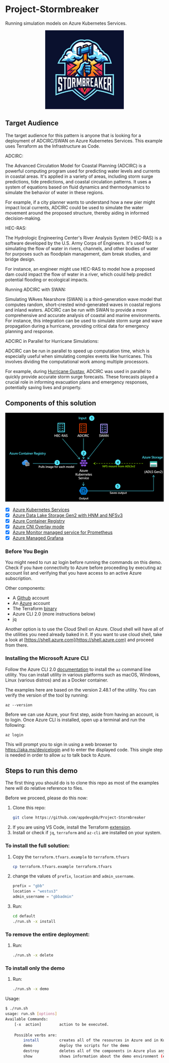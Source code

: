 # Project-Stormbreaker

Running simulation models on Azure Kubernetes Services.

<p align="center"><img src="https://github.com/appdevgbb/Project-Stormbreaker/blob/main/assets/logo.jpg" width="250" height="250"></p>

## Target Audience
The target audience for this pattern is anyone that is looking for a deployment of ADCIRC/SWAN on Azure Kubernetes Services. This example uses Terraform as the Infrastructure as Code.

ADCIRC:

The Advanced Circulation Model for Coastal Planning (ADCIRC) is a powerful computing program used for predicting water levels and currents in coastal areas. It's applied in a variety of areas, including storm surge predictions, tide predictions, and coastal circulation patterns. It uses a system of equations based on fluid dynamics and thermodynamics to simulate the behavior of water in these regions.

For example, if a city planner wants to understand how a new pier might impact local currents, ADCIRC could be used to simulate the water movement around the proposed structure, thereby aiding in informed decision-making.

HEC-RAS:

The Hydrologic Engineering Center's River Analysis System (HEC-RAS) is a software developed by the U.S. Army Corps of Engineers. It's used for simulating the flow of water in rivers, channels, and other bodies of water for purposes such as floodplain management, dam break studies, and bridge design.

For instance, an engineer might use HEC-RAS to model how a proposed dam could impact the flow of water in a river, which could help predict potential flooding or ecological impacts.

Running ADCIRC with SWAN:

Simulating WAves Nearshore (SWAN) is a third-generation wave model that computes random, short-crested wind-generated waves in coastal regions and inland waters. ADCIRC can be run with SWAN to provide a more comprehensive and accurate analysis of coastal and marine environments. For instance, this integration can be used to simulate storm surge and wave propagation during a hurricane, providing critical data for emergency planning and response.

ADCIRC in Parallel for Hurricane Simulations:

ADCIRC can be run in parallel to speed up computation time, which is especially useful when simulating complex events like hurricanes. This involves dividing the computational work among multiple processors.

For example, during [Hurricane Gustav](https://en.wikipedia.org/wiki/Hurricane_Gustav), ADCIRC was used in parallel to quickly provide accurate storm surge forecasts. These forecasts played a crucial role in informing evacuation plans and emergency responses, potentially saving lives and property.

## Components of this solution

![](assets/diagram.png)

 - [x] [Azure Kubernetes Services](https://learn.microsoft.com/en-us/azure/aks/)
 - [x] [Azure Data Lake Storage Gen2 with HNM and NFSv3](https://learn.microsoft.com/en-us/azure/storage/blobs/storage-feature-support-in-storage-accounts)
 - [x] [Azure Container Registry](https://learn.microsoft.com/en-us/azure/container-registry/)
 - [x] [Azure CNI Overlay mode](https://learn.microsoft.com/en-us/azure/aks/configure-azure-cni)
 - [x] [Azure Monitor managed service for Prometheus](https://learn.microsoft.com/en-us/azure/azure-monitor/essentials/prometheus-metrics-overview)
 - [x] [Azure Managed Grafana](https://learn.microsoft.com/en-us/azure/managed-grafana/overview)

### Before You Begin
You might need to run az login before running the commands on this demo. Check if you have connectivity to Azure before proceeding by executing az account list and verifying that you have access to an active Azure subscription.

Other components:
* A [Github](https://github.com/) account
* An [Azure](https://azure.microsoft.com/) account
* The Terraform [binary](https://www.terraform.io/downloads.html)
* Azure CLI 2.0 (more instructions below)
* jq


Another option is to use the Cloud Shell on Azure. Cloud shell will have all of the utilities you need already baked in it. If you want to use cloud shell, take a look at [https://shell.azure.com](https://shell.azure.com) and proceed from there.

### Installing the Microsoft Azure CLI

Follow the Azure CLI 2.0 [documentation](https://docs.microsoft.com/en-us/cli/azure/install-azure-cli) to install the `az` command line utility. You can install utility in various platforms such as macOS, Windows, Linux (various distros) and as a Docker container.

The examples here are based on the version 2.48.1 of the utility. You can verify the version of the tool by running:

```
az --version
```

Before we can use Azure, your first step, aside from having an account, is to login. Once Azure CLI is installed, open up a terminal and run the following:

```
az login
```

This will prompt you to sign in using a web browser to https://aka.ms/devicelogin and to enter the displayed code. This single step is needed in order to allow `az` to talk back to Azure.

## Steps to run this demo

The first thing you should do is to clone this repo as most of the examples here will do relative reference to files.
 
Before we proceed, please do this now:

1. Clone this repo:
    ```bash
    git clone https://github.com/appdevgbb/Project-Stormbreaker
    ```
1. If you are using VS Code, install the Terraform [extension](https://marketplace.visualstudio.com/items?itemName=HashiCorp.terraform).
2. Install or check if `jq`, `terraform` and `az-cli` are installed on your system.


### To install the full solution:

1. Copy the `terraform.tfvars.example` to `terraform.tfvars` 
    ```bash
    cp terraform.tfvars.example terraform.tfvars
    ```

1. change the values of `prefix`, `location` and `admin_username`.

    ```terraform
    prefix = "gbb"
    location = "westus3"
    admin_username = "gbbadmin"
    ```

2. Run:

    ```bash
    cd default
    ./run.sh -x install
    ```

### To remove the entire deployment:

1. Run:

    ```bash
    ./run.sh -x delete
    ```

### To install only the demo
1. Run:

    ```bash
    ./run.sh -x demo
    ```

Usage:

```bash
$ ./run.sh 
usage: run.sh [options]
Available Commands:
    [-x  action]        action to be executed.

    Possible verbs are:
        install         creates all of the resources in Azure and in Kubernetes
        demo            deploy the scripts for the demo
        destroy         deletes all of the components in Azure plus any KUBECONFIG and Terraform files
        show            shows information about the demo environment (e.g.: connection strings)
```
